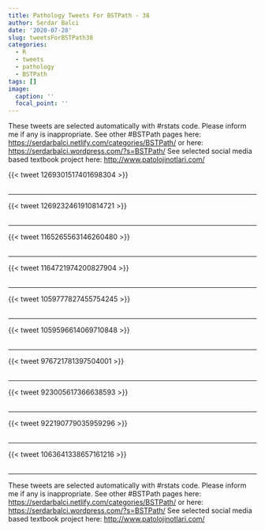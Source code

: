 ```yaml
---
title: Pathology Tweets For BSTPath - 38
author: Serdar Balci
date: '2020-07-28'
slug: tweetsForBSTPath38
categories:
  - R
  - tweets
  - pathology
  - BSTPath
tags: []
image:
  caption: ''
  focal_point: ''
---
```



These tweets are selected automatically with #rstats code. Please inform me if any is inappropriate.
See other #BSTPath pages here: https://serdarbalci.netlify.com/categories/BSTPath/  or here: https://serdarbalci.wordpress.com/?s=BSTPath/ 
See selected social media based textbook project here: http://www.patolojinotlari.com/

{{< tweet 1269301517401698304 >}}
<br>
<br>
<hr>
{{< tweet 1269232461910814721 >}}
<br>
<br>
<hr>
{{< tweet 1165265563146260480 >}}
<br>
<br>
<hr>
{{< tweet 1164721974200827904 >}}
<br>
<br>
<hr>
{{< tweet 1059777827455754245 >}}
<br>
<br>
<hr>
{{< tweet 1059596614069710848 >}}
<br>
<br>
<hr>
{{< tweet 976721781397504001 >}}
<br>
<br>
<hr>
{{< tweet 923005617366638593 >}}
<br>
<br>
<hr>
{{< tweet 922190779035959296 >}}
<br>
<br>
<hr>
{{< tweet 1063641338657161216 >}}
<br>
<br>
<hr>


These tweets are selected automatically with #rstats code. Please inform me if any is inappropriate.
See other #BSTPath pages here: https://serdarbalci.netlify.com/categories/BSTPath/  or here: https://serdarbalci.wordpress.com/?s=BSTPath/ 
See selected social media based textbook project here: http://www.patolojinotlari.com/
